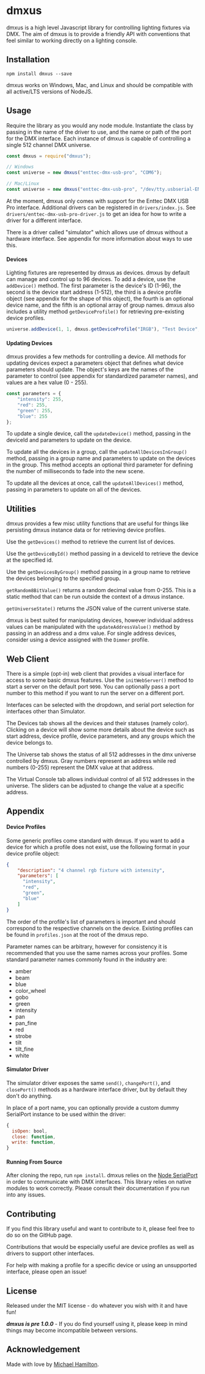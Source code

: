 # dmxus

dmxus is a high level Javascript library for controlling lighting fixtures via DMX. The aim of dmxus is to provide a friendly API with conventions that feel similar to working directly on a lighting console.



## Installation

```
npm install dmxus --save
```

dmxus works on Windows, Mac, and Linux and should be compatible with all active/LTS versions of NodeJS.



## Usage

Require the library as you would any node module. Instantiate the class by passing in the name of the driver to use, and the name or path of the port for the DMX interface.  Each instance of dmxus is capable of controlling a single 512 channel DMX universe.
```javascript
const dmxus = require("dmxus");

// Windows
const universe = new dmxus("enttec-dmx-usb-pro", "COM6");

// Mac/Linux
const universe = new dmxus("enttec-dmx-usb-pro", "/dev/tty.usbserial-EN288085");
```

At the moment, dmxus only comes with support for the Enttec DMX USB Pro interface. Additional drivers can be registered in `drivers/index.js`. See `drivers/enttec-dmx-usb-pro-driver.js` to get an idea for how to write a driver for a different interface.

There is a driver called "simulator" which allows use of dmxus without a hardware interface. See appendix for more information about ways to use this.


#### Devices

Lighting fixtures are represented by dmxus as devices. dmxus by default can manage and control up to 96 devices. To add a device, use the `addDevice()` method. 
The first parameter is the device's ID (1-96), the second is the device start address (1-512), the third is a device profile object (see appendix for the shape of this object), the fourth is an optional device name, and the fifth is an optional array of group names.
dmxus also includes a utility method `getDeviceProfile()` for retrieving pre-existing device profiles.
```javascript
universe.addDevice(1, 1, dmxus.getDeviceProfile("IRGB"), "Test Device", ["group"]);
```


#### Updating Devices

dmxus provides a few methods for controlling a device.  All methods for updating devices expect a parameters object that defines what device parameters should update. The object's keys are the names of the parameter to control (see appendix for standardized parameter names), and values are a hex value (0 - 255).
```javascript
const parameters = {
    "intensity": 255,
    "red": 255,
    "green": 255,
    "blue": 255
};
```

To update a single device, call the `updateDevice()` method, passing in the deviceId and parameters to update on the device.

To update all the devices in a group, call the `updateAllDevicesInGroup()` method, passing in a group name and parameters to update on the devices in the group. This method accepts an optional third parameter for defining the number of milliseconds to fade into the new scene.

To update all the devices at once, call the `updateAllDevices()` method, passing in parameters to update on all of the devices.



## Utilities

dmxus provides a few misc utility functions that are useful for things like persisting dmxus instance data or for retrieving device profiles.

Use the `getDevices()` method to retrieve the current list of devices.

Use the `getDeviceById()` method passing in a deviceId to retrieve the device at the specified id.

Use the `getDevicesByGroup()` method passing in a group name to retrieve the devices belonging to the specified group.

`getRandom8BitValue()` returns a random decimal value from 0-255. This is a static method that can be run outside the context of a dmxus instance. 

`getUniverseState()` returns the JSON value of the current universe state. 

dmxus is best suited for manipulating devices, however individual address values can be manipulated with the `updateAddressValue()` method by passing in an address and a dmx value. For single address devices, consider using a device assigned with the `Dimmer` profile. 



## Web Client

There is a simple (opt-in) web client that provides a visual interface for access to some basic dmxus features. Use the `initWebServer()` method to start a server on the default port `9090`. You can optionally pass a port number to this method if you want to run the server on a different port.

Interfaces can be selected with the dropdown, and serial port selection for interfaces other than Simulator.

The Devices tab shows all the devices and their statuses (namely color). Clicking on a device will show some more details about the device such as start address, device profile, device parameters, and any groups which the device belongs to.

The Universe tab shows the status of all 512 addresses in the dmx universe controlled by dmxus. Gray numbers represent an address while red numbers (0-255) represent the DMX value at that address.

The Virtual Console tab allows individual control of all 512 addresses in the universe. The sliders can be adjusted to change the value at a specific address.


## Appendix

#### Device Profiles

Some generic profiles come standard with dmxus. If you want to add a device for which a profile does not exist, use the following format in your device profile object:
```json
{
    "description": "4 channel rgb fixture with intensity",
    "parameters": [
      "intensity",
      "red",
      "green",
      "blue"
    ]
}
```
The order of the profile's list of parameters is important and should correspond to the respective channels on the device. Existing profiles can be found in `profiles.json` at the root of the dmxus repo.

Parameter names can be arbitrary, however for consistency it is recommended that you use the same names across your profiles. Some standard parameter names commonly found in the industry are:
* amber
* beam
* blue
* color_wheel
* gobo
* green
* intensity
* pan
* pan_fine
* red
* strobe
* tilt
* tilt_fine
* white


#### Simulator Driver

The simulator driver exposes the same `send()`, `changePort()`, and `closePort()` methods as a hardware interface driver, but by default they don't do anything.

In place of a port name, you can optionally provide a custom dummy SerialPort instance to be used within the driver:
```javascript
{
  isOpen: bool,
  close: function,
  write: function,
}
```


#### Running From Source

After cloning the repo, run `npm install`. dmxus relies on the [Node SerialPort](https://serialport.io/) in order to communicate with DMX interfaces. This library relies on native modules to work correctly. Please consult their documentation if you run into any issues.



## Contributing

If you find this library useful and want to contribute to it, please feel free to do so on the GitHub page. 

Contributions that would be especially useful are device profiles as well as drivers to support other interfaces.

For help with making a profile for a specific device or using an unsupported interface, please open an issue! 



## License

Released under the MIT license - do whatever you wish with it and have fun!

_**dmxus is pre 1.0.0**_ - If you do find yourself using it, please keep in mind things may become incompatible between versions.



## Acknowledgement
Made with love by [Michael Hamilton](http://miska.me).
